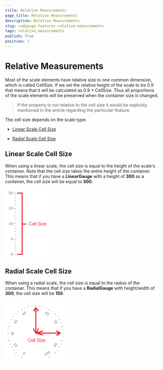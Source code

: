 ```yaml
---
title: Relative Measurements
page_title: Relative Measurements
description: Relative Measurements
slug: radgauge-features-relative-measurements
tags: relative,measurements
publish: True
position: 7
---
```


# Relative Measurements



Most of the scale elements have relative size to one common dimension, which is called CellSize.
    If we set the relative height of the scale to be 0.9 that means that it will be
    calculated as 0.9 * CellSize. Thus all proportions of the scale elements will 
    be preserved when the container size is changed.

>If the property is not relative to the cell size it would be explicitly mentioned in the article regarding
        the particular feature.

The cell size depends on the scale type:

* [Linear Scale Cell Size](#Linear_Scale_Cell_Size)

* [Radial Scale Cell Size](#Radial_Scale_Cell_Size)

## Linear Scale Cell Size

When using a linear scale, the cell size is equal to the height of the scale's container. 
        Note that the cell size takes the entire height of the container. This means that if you have a 
        __LinearGauge__ with a height of __300__ as a container, 
        the cell size will be equal to __300__.

![](images/RadGauge_Features_RelativeMeasurements_01.png)

## Radial Scale Cell Size

When using a radial scale, the cell size is equal to the radius of the container.
        This means that if you have a __RadialGauge__ with height/width of __300__, the cell size will be __150__.

![](images/RadGauge_Features_RelativeMeasurements_02.png)
